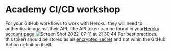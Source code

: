 # Academy CI/CD workshop

For your GitHub workflows to work with Heroku, they will need to authenticate against their API. The API token can be found in your[Heroku account page]([url](https://dashboard.heroku.com/account))
![Screen Shot 2022-07-11 at 21 30 44](https://user-images.githubusercontent.com/22532516/178333451-18451121-c7ba-4cfb-8808-a6645be47e52.png)
Per best practices, this token should be stored as an [encrypted secret]([url](https://docs.github.com/en/actions/security-guides/encrypted-secrets#creating-encrypted-secrets-for-a-repository)) and not wihin the GitHub Action definition itself.
